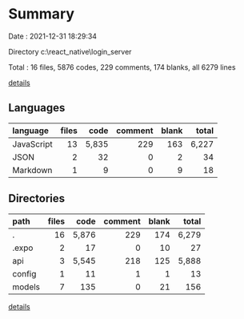 # Summary

Date : 2021-12-31 18:29:34

Directory c:\react_native\login_server

Total : 16 files,  5876 codes, 229 comments, 174 blanks, all 6279 lines

[details](details.md)

## Languages
| language | files | code | comment | blank | total |
| :--- | ---: | ---: | ---: | ---: | ---: |
| JavaScript | 13 | 5,835 | 229 | 163 | 6,227 |
| JSON | 2 | 32 | 0 | 2 | 34 |
| Markdown | 1 | 9 | 0 | 9 | 18 |

## Directories
| path | files | code | comment | blank | total |
| :--- | ---: | ---: | ---: | ---: | ---: |
| . | 16 | 5,876 | 229 | 174 | 6,279 |
| .expo | 2 | 17 | 0 | 10 | 27 |
| api | 3 | 5,545 | 218 | 125 | 5,888 |
| config | 1 | 11 | 1 | 1 | 13 |
| models | 7 | 135 | 0 | 21 | 156 |

[details](details.md)